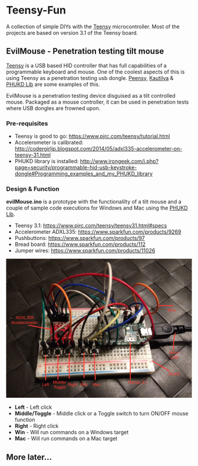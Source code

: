 # Teensy-Fun

A collection of simple DIYs with the [Teensy] microcontroller. Most of the projects are based on version 3.1 of the Teensy board.

## EvilMouse - Penetration testing tilt mouse 

[Teensy] is a USB based HID controller that has full capabilities of a programmable keyboard and mouse. One of the coolest aspects of this is using Teensy as a penetration testing usb dongle. [Peensy], [Kautilya] & [PHUKD Lib] are some examples of this.

EvilMouse is a penetration testing device disguised as a tilt controlled mouse. Packaged as a mouse controller, it can be used in penetration tests where USB dongles are frowned upon.

### Pre-requisites

  - Teensy is good to go: https://www.pjrc.com/teensy/tutorial.html
  - Accelerometer is calibrated: http://codergirljp.blogspot.com/2014/05/adxl335-accelerometer-on-teensy-31.html
  - PHUKD library is installed: http://www.irongeek.com/i.php?page=security/programmable-hid-usb-keystroke-dongle#Programming_examples_and_my_PHUKD_library
  
### Design & Function

**evilMouse.ino** is a prototype with the functionalilty of a tilt mouse and a couple of sample code executions for Windows and Mac using the [PHUKD Lib].

  - Teensy 3.1: https://www.pjrc.com/teensy/teensy31.html#specs
  - Accelerometer ADXL335: https://www.sparkfun.com/products/9269
  - Pushbuttons: https://www.sparkfun.com/products/97
  - Bread board: https://www.sparkfun.com/products/112
  - Jumper wires: https://www.sparkfun.com/products/11026

![evil-mouse-design](evil-mouse-design.JPG?raw=true "EvilMouse Design")

  - **Left** - Left click
  - **Middle/Toggle** - Middle click or a Toggle switch to turn ON/OFF mouse function
  - **Right** - Right click
  - **Win** - Will run commands on a Windows target
  - **Mac** - Will run commands on a Mac target

## More later...

[Teensy]: <https://www.pjrc.com/teensy/>
[Kautilya]: <https://github.com/samratashok/Kautilya>
[Peensy]: <https://www.offensive-security.com/offsec/advanced-teensy-penetration-testing-payloads/>
[PHUKD Lib]: <http://www.irongeek.com/i.php?page=security/programmable-hid-usb-keystroke-dongle>

